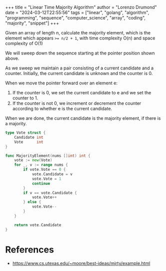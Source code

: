 +++
title = "Linear Time Majority Algorithm"
author = "Lorenzo Drumond"
date = "2024-03-12T22:55:56"
tags = ["linear",  "golang",  "algorithm",  "programming",  "sequence",  "computer_science",  "array",  "coding",  "majority",  "snippet"]
+++


Given an array of length n, calculate the majority element, which is the element which appears `>= n/2 + 1`, with time complexity O(n) and space complexity of O(1)

We will sweep down the sequence starting at the pointer position shown above.

As we sweep we maintain a pair consisting of a current candidate and a counter. Initially, the current candidate is unknown and the counter is 0.

When we move the pointer forward over an element e:

1. If the counter is 0, we set the current candidate to e and we set the counter to 1.
2. If the counter is not 0, we increment or decrement the counter according to whether e is the current candidate.

When we are done, the current candidate is the majority element, if there is a majority.

```go
type Vote struct {
	Candidate int
	Vote      int
}

func MajorityElement(nums []int) int {
	vote := new(Vote)
	for _, v := range nums {
		if vote.Vote == 0 {
			vote.Candidate = v
			vote.Vote = 1
			continue
		}
		if v == vote.Candidate {
			vote.Vote++
		} else {
			vote.Vote--
		}
	}

	return vote.Candidate
}
```

# References
- https://www.cs.utexas.edu/~moore/best-ideas/mjrty/example.html

